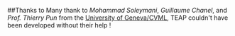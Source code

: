 ##Thanks to
Many thank to *Mohammad Soleymani*, *Guillaume Chanel*, and *Prof. Thierry Pun* 
from the [University of Geneva/CVML](http://cvml.unige.ch/), TEAP couldn't have 
been developed without their help !
